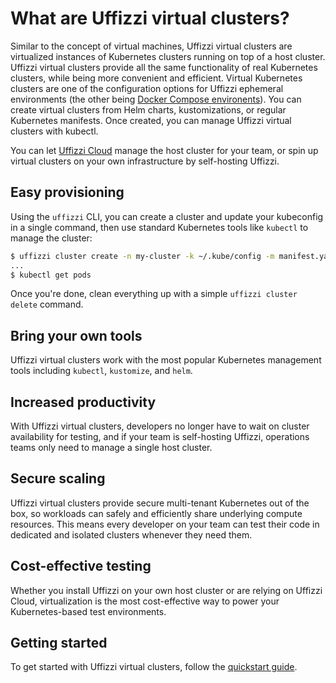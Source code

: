 # What are Uffizzi virtual clusters?

Similar to the concept of virtual machines, Uffizzi virtual clusters are virtualized instances of Kubernetes clusters running on top of a host cluster. Uffizzi virtual clusters provide all the same functionality of real Kubernetes clusters, while being more convenient and efficient. Virtual Kubernetes clusters are one of the configuration options for Uffizzi ephemeral environments (the other being [Docker Compose environents](../guides/docker-compose-template.md)). You can create virtual clusters from Helm charts, kustomizations, or regular Kubernetes manifests. Once created, you can manage Uffizzi virtual clusters with kubectl.

You can let [Uffizzi Cloud](https://app.uffizzi.com) manage the host cluster for your team, or spin up virtual clusters on your own infrastructure by self-hosting Uffizzi.

## Easy provisioning
Using the `uffizzi` CLI, you can create a cluster and update your kubeconfig in a single command, then use standard Kubernetes tools like `kubectl` to manage the cluster:  

``` bash
$ uffizzi cluster create -n my-cluster -k ~/.kube/config -m manifest.yaml
...
$ kubectl get pods
```

Once you're done, clean everything up with a simple `uffizzi cluster delete` command.

## Bring your own tools
Uffizzi virtual clusters work with the most popular Kubernetes management tools including `kubectl`, `kustomize`, and `helm`.

## Increased productivity
With Uffizzi virtual clusters, developers no longer have to wait on cluster availability for testing, and if your team is self-hosting Uffizzi, operations teams only need to manage a single host cluster.

## Secure scaling
Uffizzi virtual clusters provide secure multi-tenant Kubernetes out of the box, so workloads can safely and efficiently share underlying compute resources. This means every developer on your team can test their code in dedicated and isolated clusters whenever they need them.

## Cost-effective testing
Whether you install Uffizzi on your own host cluster or are relying on Uffizzi Cloud, virtualization is the most cost-effective way to power your Kubernetes-based test environments. 

## Getting started
To get started with Uffizzi virtual clusters, follow the [quickstart guide](../quickstart.md).